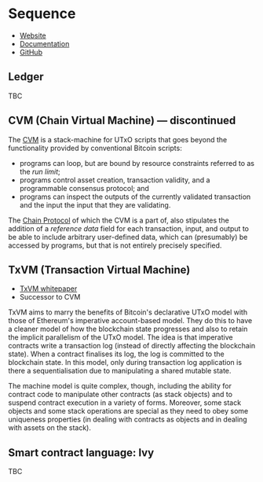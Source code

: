 # Sequence

* [Website](http://seq.com)
* [Documentation](https://dashboard.seq.com/docs)
* [GitHub](http://github.com/chain)


## Ledger

TBC

## CVM (Chain Virtual Machine) — discontinued 

The [CVM](https://github.com/chain/chain/blob/main/docs/1.2/protocol/papers/blockchain-programs.md) is a stack-machine for UTxO scripts that goes beyond the functionality provided by conventional Bitcoin scripts:

* programs can loop, but are bound by resource constraints referred to as the *run limit*;
* programs control asset creation, transaction validity, and a programmable consensus protocol; and
* programs can inspect the outputs of the currently validated transaction and the input the input that they are validating.

The [Chain Protocol](https://github.com/chain/chain/blob/main/docs/1.2/protocol/papers/whitepaper.md) of which the CVM is a part of, also stipulates the addition of a *reference data* field for each transaction, input, and output to be able to include arbitrary user-defined data, which can (presumably) be accessed by programs, but that is not entirely precisely specified.

## TxVM (Transaction Virtual Machine)

* [TxVM whitepaper](https://chain.com/assets/txvm.pdf)
* Successor to CVM

TxVM aims to marry the benefits of Bitcoin's declarative UTxO model with those of Ethereum's imperative account-based model. They do this to have a cleaner model of how the blockchain state progresses and also to retain the implicit parallelism of the UTxO model. The idea is that imperative contracts write a transaction log (instead of directly affecting the blockchain state). When a contract finalises its log, the log is committed to the blockchain state. In this model, only during transaction log application is there a sequentialisation due to manipulating a shared mutable state.

The machine model is quite complex, though, including the ability for contract code to manipulate other contracts (as stack objects) and to suspend contract execution in a variety of forms. Moreover, some stack objects and some stack operations are special as they need to obey some uniqueness properties (in dealing with contracts as objects and in dealing with assets on the stack).


## Smart contract language: Ivy

TBC